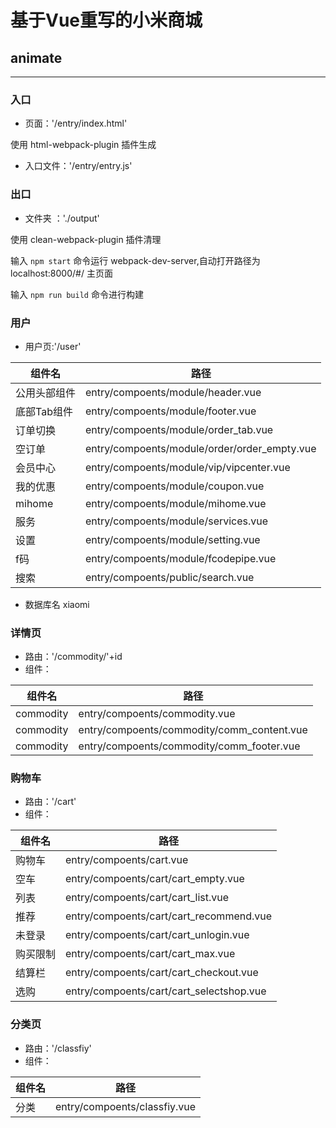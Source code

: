 # 基于Vue重写的小米商城

## animate

----

### 入口

* 页面：'/entry/index.html'

使用 html-webpack-plugin 插件生成

* 入口文件：'/entry/entry.js'

### 出口

* 文件夹 ：'./output'

使用 clean-webpack-plugin 插件清理

输入 `npm start` 命令运行 webpack-dev-server,自动打开路径为 localhost:8000/#/ 主页面

输入 `npm run build` 命令进行构建

### 用户

* 用户页:'/user'

|组件名|路径|
|-|-|
|公用头部组件|entry/compoents/module/header.vue|
|底部Tab组件|entry/compoents/module/footer.vue|
|订单切换|entry/compoents/module/order_tab.vue|
|空订单|entry/compoents/module/order/order_empty.vue|
|会员中心|entry/compoents/module/vip/vipcenter.vue|
|我的优惠|entry/compoents/module/coupon.vue|
|mihome|entry/compoents/module/mihome.vue|
|服务|entry/compoents/module/services.vue|
|设置|entry/compoents/module/setting.vue|
|f码|entry/compoents/module/fcodepipe.vue|
|搜索|entry/compoents/public/search.vue|

* 数据库名 xiaomi

### 详情页  

* 路由：'/commodity/'+id
* 组件：

|组件名|路径|
|-|-|
|commodity|entry/compoents/commodity.vue|
|commodity|entry/compoents/commodity/comm_content.vue|
|commodity|entry/compoents/commodity/comm_footer.vue|

### 购物车

* 路由：'/cart'
* 组件：

|组件名|路径|
|-|-|
|购物车|entry/compoents/cart.vue|
|空车|entry/compoents/cart/cart_empty.vue|
|列表|entry/compoents/cart/cart_list.vue|
|推荐|entry/compoents/cart/cart_recommend.vue|
|未登录|entry/compoents/cart/cart_unlogin.vue|
|购买限制|entry/compoents/cart/cart_max.vue|
|结算栏|entry/compoents/cart/cart_checkout.vue|
|选购|entry/compoents/cart/cart_selectshop.vue|

### 分类页

* 路由：'/classfiy'
* 组件：

|组件名|路径|
|-|-|
|分类|entry/compoents/classfiy.vue|
